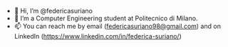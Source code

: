 - 👋 Hi, I’m @federicasuriano
- 👀 I’m a Computer Engineering student at Politecnico di Milano.
- 📫 You can reach me by email (federicasuriano98@gmail.com) and on LinkedIn (https://www.linkedin.com/in/federica-suriano/)
